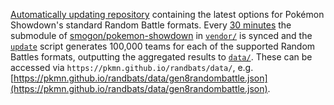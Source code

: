 [Automatically updating repository](https://simonwillison.net/2020/Oct/9/git-scraping/) containing
the latest options for Pokémon Showdown's standard Random Battle formats. Every [30
minutes](https://github.com/pkmn/randbats/tree/main/.github/workflows/update.yml) the submodule of
[smogon/pokemon-showdown](https://github.com/smogon/pokemon-showdown) in
[`vendor/`](https://github.com/pkmn/randbats/tree/main/vendor) is synced and the
[`update`](https://github.com/pkmn/randbats/tree/main/update) script generates 100,000 teams for
each of the supported Random Battles formats, outputting the aggregated results to
[`data/`](https://github.com/pkmn/randbats/tree/main/data). These can be accessed via
`https://pkmn.github.io/randbats/data/`, e.g.
[https://pkmn.github.io/randbats/data/gen8randombattle.json](https://pkmn.github.io/randbats/data/gen8randombattle.json).
